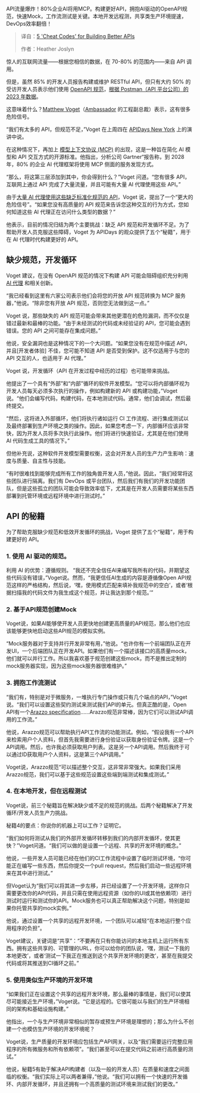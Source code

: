 <!--
title: 构建更好API的5个“秘籍”
cover: https://cdn.thenewstack.io/media/2025/05/9c3e61d2-matthew-voget-apis-2.jpg
summary: API流量爆炸！80%企业AI将用MCP。构建更好API，拥抱AI驱动的OpenAPI规范，快速Mock，工作流测试是关键。本地开发远程测，共享类生产环境提速，DevOps效率翻倍！
-->

API流量爆炸！80%企业AI将用MCP。构建更好API，拥抱AI驱动的OpenAPI规范，快速Mock，工作流测试是关键。本地开发远程测，共享类生产环境提速，DevOps效率翻倍！

> 译自：[5 'Cheat Codes' for Building Better APIs](https://thenewstack.io/5-cheat-codes-for-building-better-apis/)
> 
> 作者：Heather Joslyn

惊人的互联网流量——根据您相信的数据，在 70-80% 的范围内——来自 API 调用。

但是，虽然 85% 的开发人员报告构建或维护 RESTful API，但只有大约 50% 的受访开发人员表示他们使用 [OpenAPI 规范](https://thenewstack.io/openapi-initiative-new-standards-and-a-peek-at-the-roadmap/)，[根据 Postman（API 平台公司）的 2023 年数据](https://www.getambassador.io/blog/conquer-api-rainbow-road-level-dev-cheat-codes)。

这意味着什么？[Matthew Voget](https://www.linkedin.com/in/matthew-voget-47a225a1/)（[Ambassador](https://www.getambassador.io/?utm_content=inline+mention) 的工程副总裁）表示，这有很多危险信号。

“我们有太多的 API，但规范不足，”Voget 在上周四在 [APIDays New York](https://www.apidays.global/new-york/) 上的演讲中说。

在这种情况下，再加上 [模型上下文协议 (MCP)](https://thenewstack.io/mcp-the-missing-link-between-ai-agents-and-apis/) 的出现，这是一种旨在简化 AI 模型和 API 交互方式的开源标准。他指出，分析公司 Gartner“报告称，到 2028 年，80% 的企业 AI 代理框架将使用 MCP 侧面的服务发现方式。

“那么，将这第三层添加到其中，你会得到什么？”Voget 问道。“您有很多 API，互联网上通过 API 完成了大量流量，并且可能有大量 AI 代理使用这些 API。”

由于[大量 AI 代理使用这些缺乏标准化规范的 API](https://thenewstack.io/its-time-to-start-preparing-apis-for-the-ai-agent-era/)，Voget 说，提出了一个“更大的危险信号”。“如果您没有高质量的 API 规范来告诉您这种交互的行为方式，您如何知道这些 AI 代理正在访问什么类型的数据？”

他表示，目前的情况归结为两个主要挑战：缺乏 API 规范和开发循环不足。为了帮助开发人员克服这些障碍，Voget 为 APIDays 的观众提供了五个“秘籍”，用于在 AI 代理时代构建更好的 API。

## 缺少规范，开发循环

Voget 建议，在没有 OpenAPI 规范的情况下构建 API 可能会阻碍组织充分利用 [AI 代理](https://thenewstack.io/ai-agents/) 和相关创新。

“我已经看到这里有六家公司表示他们会将您的开放 API 规范转换为 MCP 服务器，”他说。“除非您有开放 API 规范，否则您无法做到这一点。”

Voget 说，那些缺失的 API 规范可能会带来其他更潜在的危险漏洞，而不仅仅是错过最新和最棒的功能。“由于未经测试的代码或未经验证的 API，您可能会遇到错误。您的 API 之间可能存在集成问题。”

他说，安全漏洞也是这种情况下的一个大问题。“如果您没有在规范中描述 API，并且[开发者体验] 不佳，您可能不知道 API 是否受到保护。这不仅适用于与您的 API 交互的人，也适用于 AI 代理。”

Voget 说，开发循环（API 在开发过程中经历的过程）也可能带来挑战。

他提出了一个具有“外部”和“内部”循环的软件开发模型。“您可以将内部循环视为开发人员每天必须多次执行的操作，例如构建新的 API 或构建功能，”Voget 说。“他们会编写代码，构建代码，在本地测试代码。通常，他们会调试，然后最终提交。

“然后，这将进入外部循环，他们将执行诸如运行 CI 工作流程、进行集成测试以及最终部署到生产环境之类的操作。因此，如果您考虑一下，内部循环应该非常快，因为开发人员将多次执行此操作。他们将进行快速验证，尤其是在他们使用 AI 代码生成工具的情况下。”

但他补充说，这种软件开发模型需要权衡，这会对开发人员的生产力产生影响：速度与质量、自主性与技能。

“有时很难找到能够完成所有工作的独角兽开发人员，”他说。因此，“我们经常将这些团队进行隔离。我们有 DevOps 或平台团队，然后我们有我们的开发功能团队，但是这些孤立的团队可能会导致效率低下，尤其是在开发人员需要将某些东西部署到托管环境或远程环境中进行测试时。”

## API 的秘籍

为了帮助克服缺少规范和低效开发循环的挑战，Voget 提供了五个“秘籍”，用于构建更好的 API。

### 1. 使用 AI 驱动的规范。

利用 AI 的优势：遵循规则。
“我还不完全信任AI来编写我所有的代码，并期望这些代码没有错误，”Voget说。然而，“我更信任AI生成的内容是遵循像Open API规范这样的严格结构，然后说，‘嘿，使用模式匹配来填补我规范中的空白’，或者‘根据扫描我的代码文件为我生成这个规范，并让我达到那个规范。’”

### 2. 基于API规范创建Mock

Voget说，如果AI能够使开发人员更快地创建更高质量的API规范，那么他们也应该能够更快地启动这些API规范的模拟实例。

“Mock服务器对于支持并行开发非常有用，”他说。“也许你有一个前端团队正在开发UI，一个后端团队正在开发API。如果他们有一个描述该接口的高质量mock，他们就可以并行工作。所以我喜欢基于规范创建这些mock，而不是推出定制的mock服务器实现，因为这些mock服务器很难维护。”

### 3. 拥抱工作流测试

“我们有，特别是对于微服务，一堆执行专门操作或只有几个端点的API，”Voget说。“我们可以设置这些契约测试来测试我们API的单元。但真正酷的是，Open API有一个[Arazzo specification](https://spec.openapis.org/arazzo/latest.html)……Arazzo规范非常棒，因为它们可以测试API调用的工作流。”

他说，Arazzo规范可以帮助执行API工作流的功能测试。例如，“假设我有一个API来检索用户个人资料，但首先我需要进行身份验证以获取身份验证令牌。这是一个API调用。然后，也许我必须获取用户列表。这是另一个API调用。然后我终于可以通过ID获取用户个人资料，这是第三个API调用。”

Voget说，Arazzo规范“可以描述整个交互，这非常非常强大。如果我们采用Arazzo规范，我们可以基于这些规范设置这些端到端测试和集成测试。”

### 4. 在本地开发，但在远程测试

Voget说，前三个秘籍旨在解决缺少或不足的规范的挑战。后两个秘籍解决了开发循环/开发人员生产力挑战。

秘籍4的要点：你说你的机器上可以工作？证明它。

“我们如何将测试从我们的外部开发循环转移到我们的内部开发循环，使其更快？”Voget问道。“我们可以做的是设置一个远程、共享的开发环境的概念。”

他说，一些开发人员可能已经在他们的CI工作流程中设置了临时测试环境，“你可能正在编写一些东西，然后你提交一个pull request，然后我们启动一些远程环境来在其中进行测试。”

但Voget认为“我们可以将其进一步左移，并已经设置了一个开发环境，这样你只需要更改你的API代码，并且只需在使用远程资源（如你的UI或其他依赖项）进行测试时运行和测试你的API。Mock服务也可以真正帮助解决这个问题，特别是如果你托管共享的mock实例。”

他说，通过设置一个共享的远程开发环境，一个团队可以减轻“在本地运行整个应用程序的负担”。

Voget建议，关键词是“共享”：“不要再在只有你能访问的本地主机上运行所有东西。拥有这些共享的、可管理的URL，你可以给你的团队说，‘嘿，测试一下我的本地更改’，或者‘测试一下我正在推送到这个共享开发环境的更改’，甚至在我提交代码或将其推送到CI循环之前。”

### 5. 使用类似生产环境的开发环境

“如果我们正在设置这个共享的远程开发环境，那么最棒的事情是，我们可以使其尽可能接近生产环境，”Voget说。“它是远程的。它很可能以与我们的生产环境相同的架构和基础设施构建。”

他指出，一个与生产环境非常相似的暂存或预生产环境是理想的；那么为什么不创建一个也模仿生产环境的开发环境呢？

Voget说，生产质量的开发环境应包括生产API网关，以及“我们需要运行完整应用程序的所有微服务和所有依赖项”。“我们甚至可以在提交代码之前进行高质量的测试。”

他说，秘籍5有助于解决API构建者（以及一般的开发人员）在质量和速度之间面临的权衡。“我们实际上可以两者兼得，”他说。“我们可以拥有一个快速的开发循环、内部开发循环，并且还拥有一个高质量的测试环境来测试我们的更改。”